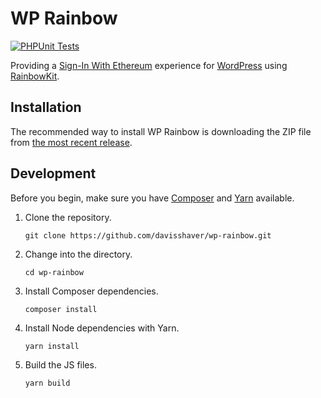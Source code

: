 # WP Rainbow

[![PHPUnit Tests](https://github.com/davisshaver/wp-rainbow/actions/workflows/phpunit-tests.yml/badge.svg)](https://github.com/davisshaver/wp-rainbow/actions/workflows/phpunit-tests.yml)

Providing a [Sign-In With Ethereum](https://login.xyz/) experience for [WordPress](https://wordpress.org/) using [RainbowKit](https://www.npmjs.com/package/@rainbow-me/rainbowkit).

## Installation

The recommended way to install WP Rainbow is downloading the ZIP file from [the most recent release](https://github.com/davisshaver/wp-rainbow/releases).

## Development

Before you begin, make sure you have [Composer](https://getcomposer.org/) and [Yarn](https://yarnpkg.com/) available.

1. Clone the repository.

    `git clone https://github.com/davisshaver/wp-rainbow.git`

2. Change into the directory.

    `cd wp-rainbow`

3. Install Composer dependencies.

    `composer install`

4. Install Node dependencies with Yarn.

    `yarn install`

5. Build the JS files.

    `yarn build`
